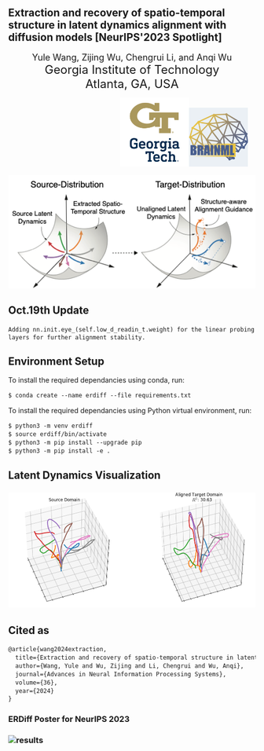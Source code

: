 <h2>Extraction and recovery of spatio-temporal structure in latent dynamics alignment with diffusion models [NeurIPS'2023 Spotlight]</h2>

<div align='center' ><font size='4'>Yule Wang, Zijing Wu, Chengrui Li, and Anqi Wu</font></div>

<div align='center' ><font size='5'>Georgia Institute of Technology</font></div>

<div align='center' ><font size='5'>Atlanta, GA, USA</font></div>

&nbsp;&nbsp;&nbsp;&nbsp;&nbsp;&nbsp;&nbsp;&nbsp;&nbsp;&nbsp;&nbsp;&nbsp;&nbsp;&nbsp;&nbsp;&nbsp;&nbsp;&nbsp;&nbsp;&nbsp;&nbsp;&nbsp;&nbsp;&nbsp;&nbsp;&nbsp;&nbsp;&nbsp;&nbsp;&nbsp;&nbsp;&nbsp;&nbsp;&nbsp;&nbsp;&nbsp;&nbsp;&nbsp;&nbsp;&nbsp; &nbsp;&nbsp;&nbsp;&nbsp;&nbsp;&nbsp;&nbsp;&nbsp;&nbsp;&nbsp;&nbsp;&nbsp;&nbsp;&nbsp;&nbsp;&nbsp;                 <img src="images/GTVertical_RGB.png" alt="GTVertical_RGB" width="140" /><img src="images/127633222.png" alt="GTVertical_RGB" width="120" />



<div align=center><img src="images/ERDiff_main_github.png", width="650"></div>

## Oct.19th Update 

```
Adding nn.init.eye_(self.low_d_readin_t.weight) for the linear probing layers for further alignment stability. 
```



## **Environment Setup**

To install the required dependancies using conda, run:

```markdown
$ conda create --name erdiff --file requirements.txt
```

To install the required dependancies using Python virtual environment, run:
```markdown
$ python3 -m venv erdiff
$ source erdiff/bin/activate
$ python3 -m pip install --upgrade pip
$ python3 -m pip install -e .
```

 



## **Latent Dynamics Visualization**

###  ![results](images/results_aligned.png)


## **Cited as**

```markdown
@article{wang2024extraction,
  title={Extraction and recovery of spatio-temporal structure in latent dynamics alignment with diffusion model},
  author={Wang, Yule and Wu, Zijing and Li, Chengrui and Wu, Anqi},
  journal={Advances in Neural Information Processing Systems},
  volume={36},
  year={2024}
}
```

### **ERDiff Poster for NeurIPS 2023**

###  ![results](images/ERDiff_NeurIPS23_Poster_Final.png)

